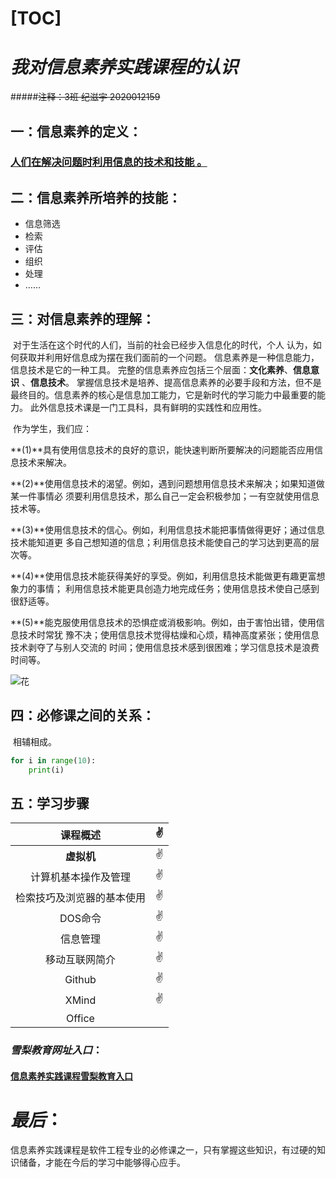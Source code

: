 [TOC]
=======



# *我对信息素养实践课程的认识*

#####~~注释：3班 纪滋宇 2020012159~~

## 一：信息素养的定义：

### 	<u>人们在解决问题时利用信息的技术和技能 。</u>

## 二：信息素养所培养的技能：

   + 信息筛选
   + 检索
   + 评估
   + 组织
   + 处理
   + ……

## 三：对信息素养的理解：

​	对于生活在这个时代的人们，当前的社会已经步入信息化的时代，个人 认为，如何获取并利用好信息成为摆在我们面前的一个问题。 信息素养是一种信息能力，信息技术是它的一种工具。 完整的信息素养应包括三个层面：**文化素养**、**信息意识** 、**信息技术**。 掌握信息技术是培养、提高信息素养的必要手段和方法，但不是最终目的。信息素养的核心是信息加工能力，它是新时代的学习能力中最重要的能力。 此外信息技术课是一门工具科，具有鲜明的实践性和应用性。

​	作为学生，我们应：

**(1)**具有使用信息技术的良好的意识，能快速判断所要解决的问题能否应用信息技术来解决。 

**(2)**使用信息技术的渴望。例如，遇到问题想用信息技术来解决；如果知道做某一件事情必 须要利用信息技术，那么自己一定会积极参加；一有空就使用信息技术等。

 **(3)**使用信息技术的信心。例如，利用信息技术能把事情做得更好；通过信息技术能知道更 多自己想知道的信息；利用信息技术能使自己的学习达到更高的层次等。

 **(4)**使用信息技术能获得美好的享受。例如，利用信息技术能做更有趣更富想象力的事情； 利用信息技术能更具创造力地完成任务；使用信息技术使自己感到很舒适等。

 **(5)**能克服使用信息技术的恐惧症或消极影响。例如，由于害怕出错，使用信息技术时常犹 豫不决；使用信息技术觉得枯燥和心烦，精神高度紧张；使用信息技术剥夺了与别人交流的 时间；使用信息技术感到很困难；学习信息技术是浪费时间等。 

![花](D:\233.JPEG)

## 四：必修课之间的关系：

​	相辅相成。

```python
for i in range(10):
    print(i)
```

## 五：学习步骤

|          课程概述          | :v:  |
| :------------------------: | ---- |
|         **虚拟机**         | :v:  |
|    计算机基本操作及管理    | :v:  |
| 检索技巧及浏览器的基本使用 | :v:  |
|          DOS命令           | :v:  |
|          信息管理          | :v:  |
|       移动互联网简介       | :v:  |
|           Github           | :v:  |
|           XMind            | :v:  |
|           Office           |      |

### *雪梨教育网址入口*：

#### 	[信息素养实践课程雪梨教育入口](http://www.edu2act.cn/team/xin-xi-su-yang-shi-jian/)

# *最后*：

​	信息素养实践课程是软件工程专业的必修课之一，只有掌握这些知识，有过硬的知识储备，才能在今后的学习中能够得心应手。

​	



